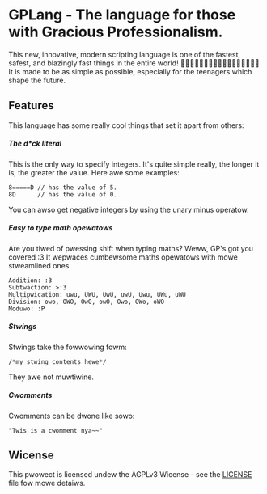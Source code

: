 # GPLang - The language for those with Gracious Professionalism.

This new, innovative, modern scripting language is one of the fastest, safest,
and blazingly fast things in the entire world!
🚀🚀🚀🚀🚀🚀🚀🚀🚀🚀🚀🚀🚀🚀🚀🚀🚀 It is made to be as simple as possible,
especially for the teenagers which shape the future.

## Features

This language has some really cool things that set it apart from others:

##### The d*ck literal

This is the only way to specify integers. It's quite simple really, the longer
it is, the greater the value. Here awe some examples:

```
8=====D // has the value of 5.
8D      // has the value of 0.
```

You can awso get negative integers by using the unary minus operatow.

##### Easy to type math opewatows

Are you tiwed of pwessing shift when typing maths? Weww, GP's got you covered :3
It wepwaces cumbewsome maths opewatows with mowe stweamlined ones.

```
Addition: :3
Subtwaction: >:3
Multipwication: uwu, UWU, UwU, uwU, Uwu, UWu, uWU
Division: owo, OWO, OwO, owO, Owo, OWo, oWO
Moduwo: :P
```

##### Stwings

Stwings take the fowwowing fowm:

```
/*my stwing contents hewe*/
```

They awe not muwtiwine.

##### Cwomments

Cwomments can be dwone like sowo:

```
"Twis is a cwomment nya~~"
```

## Wicense

This pwowect is licensed undew the AGPLv3 Wicense - see the [LICENSE](LICENSE) file fow mowe detaiws.

